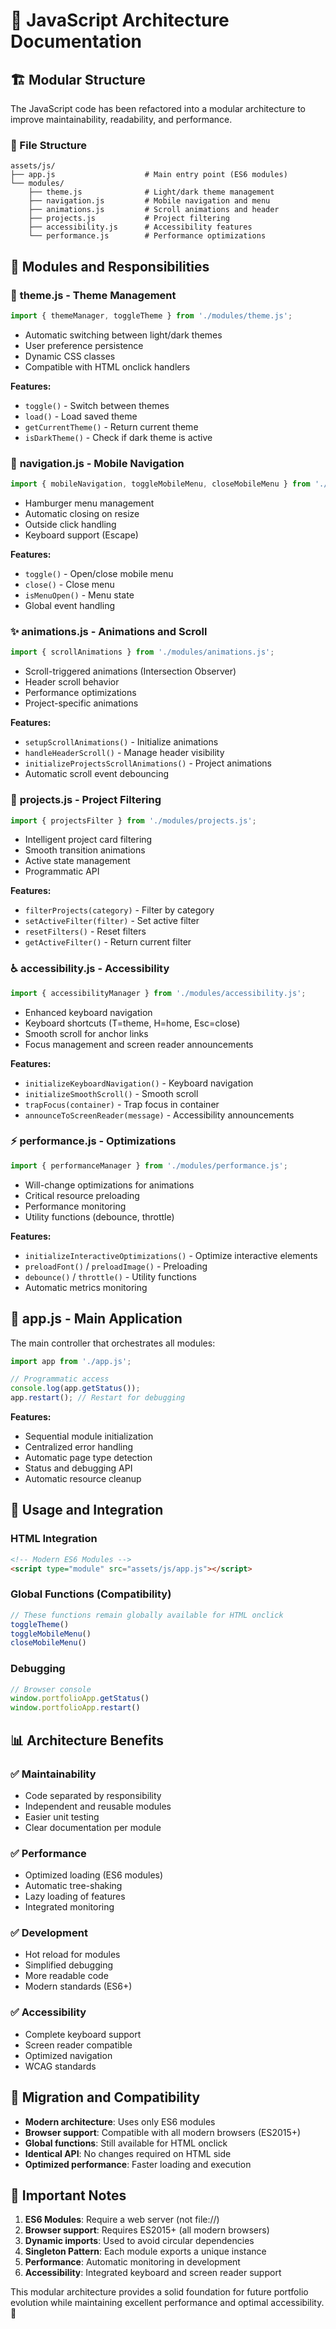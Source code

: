 # 📁 JavaScript Architecture Documentation

## 🏗️ Modular Structure

The JavaScript code has been refactored into a modular architecture to improve maintainability, readability, and performance.

### 📂 File Structure

```
assets/js/
├── app.js                    # Main entry point (ES6 modules)
└── modules/
    ├── theme.js              # Light/dark theme management
    ├── navigation.js         # Mobile navigation and menu
    ├── animations.js         # Scroll animations and header
    ├── projects.js           # Project filtering
    ├── accessibility.js      # Accessibility features
    └── performance.js        # Performance optimizations
```

## 🎯 Modules and Responsibilities

### 🎨 **theme.js** - Theme Management
```javascript
import { themeManager, toggleTheme } from './modules/theme.js';
```
- Automatic switching between light/dark themes
- User preference persistence
- Dynamic CSS classes
- Compatible with HTML onclick handlers

**Features:**
- `toggle()` - Switch between themes
- `load()` - Load saved theme
- `getCurrentTheme()` - Return current theme
- `isDarkTheme()` - Check if dark theme is active

### 📱 **navigation.js** - Mobile Navigation
```javascript
import { mobileNavigation, toggleMobileMenu, closeMobileMenu } from './modules/navigation.js';
```
- Hamburger menu management
- Automatic closing on resize
- Outside click handling
- Keyboard support (Escape)

**Features:**
- `toggle()` - Open/close mobile menu
- `close()` - Close menu
- `isMenuOpen()` - Menu state
- Global event handling

### ✨ **animations.js** - Animations and Scroll
```javascript
import { scrollAnimations } from './modules/animations.js';
```
- Scroll-triggered animations (Intersection Observer)
- Header scroll behavior
- Performance optimizations
- Project-specific animations

**Features:**
- `setupScrollAnimations()` - Initialize animations
- `handleHeaderScroll()` - Manage header visibility
- `initializeProjectsScrollAnimations()` - Project animations
- Automatic scroll event debouncing

### 🎯 **projects.js** - Project Filtering
```javascript
import { projectsFilter } from './modules/projects.js';
```
- Intelligent project card filtering
- Smooth transition animations
- Active state management
- Programmatic API

**Features:**
- `filterProjects(category)` - Filter by category
- `setActiveFilter(filter)` - Set active filter
- `resetFilters()` - Reset filters
- `getActiveFilter()` - Return current filter

### ♿ **accessibility.js** - Accessibility
```javascript
import { accessibilityManager } from './modules/accessibility.js';
```
- Enhanced keyboard navigation
- Keyboard shortcuts (T=theme, H=home, Esc=close)
- Smooth scroll for anchor links
- Focus management and screen reader announcements

**Features:**
- `initializeKeyboardNavigation()` - Keyboard navigation
- `initializeSmoothScroll()` - Smooth scroll
- `trapFocus(container)` - Trap focus in container
- `announceToScreenReader(message)` - Accessibility announcements

### ⚡ **performance.js** - Optimizations
```javascript
import { performanceManager } from './modules/performance.js';
```
- Will-change optimizations for animations
- Critical resource preloading
- Performance monitoring
- Utility functions (debounce, throttle)

**Features:**
- `initializeInteractiveOptimizations()` - Optimize interactive elements
- `preloadFont()` / `preloadImage()` - Preloading
- `debounce()` / `throttle()` - Utility functions
- Automatic metrics monitoring

## 🚀 **app.js** - Main Application

The main controller that orchestrates all modules:

```javascript
import app from './app.js';

// Programmatic access
console.log(app.getStatus());
app.restart(); // Restart for debugging
```

**Features:**
- Sequential module initialization
- Centralized error handling
- Automatic page type detection
- Status and debugging API
- Automatic resource cleanup

## 🔧 Usage and Integration

### HTML Integration
```html
<!-- Modern ES6 Modules -->
<script type="module" src="assets/js/app.js"></script>
```

### Global Functions (Compatibility)
```javascript
// These functions remain globally available for HTML onclick
toggleTheme()
toggleMobileMenu()
closeMobileMenu()
```

### Debugging
```javascript
// Browser console
window.portfolioApp.getStatus()
window.portfolioApp.restart()
```

## 📊 Architecture Benefits

### ✅ **Maintainability**
- Code separated by responsibility
- Independent and reusable modules
- Easier unit testing
- Clear documentation per module

### ✅ **Performance**
- Optimized loading (ES6 modules)
- Automatic tree-shaking
- Lazy loading of features
- Integrated monitoring

### ✅ **Development**
- Hot reload for modules
- Simplified debugging
- More readable code
- Modern standards (ES6+)

### ✅ **Accessibility**
- Complete keyboard support
- Screen reader compatible
- Optimized navigation
- WCAG standards

## 🔄 Migration and Compatibility

- **Modern architecture**: Uses only ES6 modules
- **Browser support**: Compatible with all modern browsers (ES2015+)
- **Global functions**: Still available for HTML onclick
- **Identical API**: No changes required on HTML side
- **Optimized performance**: Faster loading and execution

## 🎯 Important Notes

1. **ES6 Modules**: Require a web server (not file://)
2. **Browser support**: Requires ES2015+ (all modern browsers)
3. **Dynamic imports**: Used to avoid circular dependencies
4. **Singleton Pattern**: Each module exports a unique instance
5. **Performance**: Automatic monitoring in development
6. **Accessibility**: Integrated keyboard and screen reader support

This modular architecture provides a solid foundation for future portfolio evolution while maintaining excellent performance and optimal accessibility. 🚀
